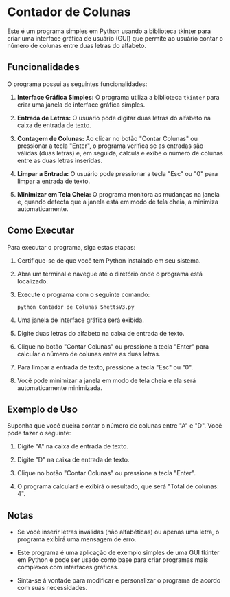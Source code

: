 # Contador de Colunas

Este é um programa simples em Python usando a biblioteca tkinter para criar uma interface gráfica de usuário (GUI) que permite ao usuário contar o número de colunas entre duas letras do alfabeto.

## Funcionalidades

O programa possui as seguintes funcionalidades:

1. **Interface Gráfica Simples:** O programa utiliza a biblioteca `tkinter` para criar uma janela de interface gráfica simples.

2. **Entrada de Letras:** O usuário pode digitar duas letras do alfabeto na caixa de entrada de texto.

3. **Contagem de Colunas:** Ao clicar no botão "Contar Colunas" ou pressionar a tecla "Enter", o programa verifica se as entradas são válidas (duas letras) e, em seguida, calcula e exibe o número de colunas entre as duas letras inseridas.

4. **Limpar a Entrada:** O usuário pode pressionar a tecla "Esc" ou "0" para limpar a entrada de texto.

5. **Minimizar em Tela Cheia:** O programa monitora as mudanças na janela e, quando detecta que a janela está em modo de tela cheia, a minimiza automaticamente.

## Como Executar

Para executar o programa, siga estas etapas:

1. Certifique-se de que você tem Python instalado em seu sistema.

2. Abra um terminal e navegue até o diretório onde o programa está localizado.

3. Execute o programa com o seguinte comando:

   ```
   python Contador de Colunas ShettsV3.py
   ```

4. Uma janela de interface gráfica será exibida.

5. Digite duas letras do alfabeto na caixa de entrada de texto.

6. Clique no botão "Contar Colunas" ou pressione a tecla "Enter" para calcular o número de colunas entre as duas letras.

7. Para limpar a entrada de texto, pressione a tecla "Esc" ou "0".

8. Você pode minimizar a janela em modo de tela cheia e ela será automaticamente minimizada.

## Exemplo de Uso

Suponha que você queira contar o número de colunas entre "A" e "D". Você pode fazer o seguinte:

1. Digite "A" na caixa de entrada de texto.

2. Digite "D" na caixa de entrada de texto.

3. Clique no botão "Contar Colunas" ou pressione a tecla "Enter".

4. O programa calculará e exibirá o resultado, que será "Total de colunas: 4".

## Notas

- Se você inserir letras inválidas (não alfabéticas) ou apenas uma letra, o programa exibirá uma mensagem de erro.

- Este programa é uma aplicação de exemplo simples de uma GUI tkinter em Python e pode ser usado como base para criar programas mais complexos com interfaces gráficas.

- Sinta-se à vontade para modificar e personalizar o programa de acordo com suas necessidades.
